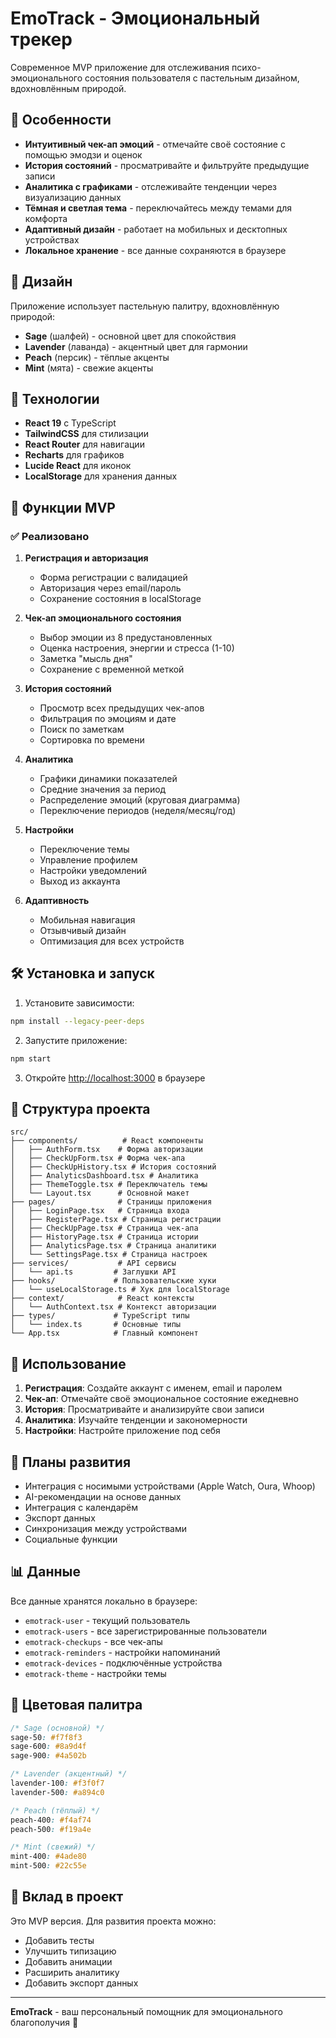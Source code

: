 # EmoTrack - Эмоциональный трекер

Современное MVP приложение для отслеживания психо-эмоционального состояния пользователя с пастельным дизайном, вдохновлённым природой.

## 🌱 Особенности

- **Интуитивный чек-ап эмоций** - отмечайте своё состояние с помощью эмодзи и оценок
- **История состояний** - просматривайте и фильтруйте предыдущие записи
- **Аналитика с графиками** - отслеживайте тенденции через визуализацию данных
- **Тёмная и светлая тема** - переключайтесь между темами для комфорта
- **Адаптивный дизайн** - работает на мобильных и десктопных устройствах
- **Локальное хранение** - все данные сохраняются в браузере

## 🎨 Дизайн

Приложение использует пастельную палитру, вдохновлённую природой:
- **Sage** (шалфей) - основной цвет для спокойствия
- **Lavender** (лаванда) - акцентный цвет для гармонии  
- **Peach** (персик) - тёплые акценты
- **Mint** (мята) - свежие акценты

## 🚀 Технологии

- **React 19** с TypeScript
- **TailwindCSS** для стилизации
- **React Router** для навигации
- **Recharts** для графиков
- **Lucide React** для иконок
- **LocalStorage** для хранения данных

## 📱 Функции MVP

### ✅ Реализовано

1. **Регистрация и авторизация**
   - Форма регистрации с валидацией
   - Авторизация через email/пароль
   - Сохранение состояния в localStorage

2. **Чек-ап эмоционального состояния**
   - Выбор эмоции из 8 предустановленных
   - Оценка настроения, энергии и стресса (1-10)
   - Заметка "мысль дня"
   - Сохранение с временной меткой

3. **История состояний**
   - Просмотр всех предыдущих чек-апов
   - Фильтрация по эмоциям и дате
   - Поиск по заметкам
   - Сортировка по времени

4. **Аналитика**
   - Графики динамики показателей
   - Средние значения за период
   - Распределение эмоций (круговая диаграмма)
   - Переключение периодов (неделя/месяц/год)

5. **Настройки**
   - Переключение темы
   - Управление профилем
   - Настройки уведомлений
   - Выход из аккаунта

6. **Адаптивность**
   - Мобильная навигация
   - Отзывчивый дизайн
   - Оптимизация для всех устройств

## 🛠 Установка и запуск

1. Установите зависимости:
```bash
npm install --legacy-peer-deps
```

2. Запустите приложение:
```bash
npm start
```

3. Откройте [http://localhost:3000](http://localhost:3000) в браузере

## 📁 Структура проекта

```
src/
├── components/          # React компоненты
│   ├── AuthForm.tsx    # Форма авторизации
│   ├── CheckUpForm.tsx # Форма чек-апа
│   ├── CheckUpHistory.tsx # История состояний
│   ├── AnalyticsDashboard.tsx # Аналитика
│   ├── ThemeToggle.tsx # Переключатель темы
│   └── Layout.tsx      # Основной макет
├── pages/              # Страницы приложения
│   ├── LoginPage.tsx   # Страница входа
│   ├── RegisterPage.tsx # Страница регистрации
│   ├── CheckUpPage.tsx # Страница чек-апа
│   ├── HistoryPage.tsx # Страница истории
│   ├── AnalyticsPage.tsx # Страница аналитики
│   └── SettingsPage.tsx # Страница настроек
├── services/           # API сервисы
│   └── api.ts         # Заглушки API
├── hooks/             # Пользовательские хуки
│   └── useLocalStorage.ts # Хук для localStorage
├── context/            # React контексты
│   └── AuthContext.tsx # Контекст авторизации
├── types/             # TypeScript типы
│   └── index.ts       # Основные типы
└── App.tsx            # Главный компонент
```

## 🎯 Использование

1. **Регистрация**: Создайте аккаунт с именем, email и паролем
2. **Чек-ап**: Отмечайте своё эмоциональное состояние ежедневно
3. **История**: Просматривайте и анализируйте свои записи
4. **Аналитика**: Изучайте тенденции и закономерности
5. **Настройки**: Настройте приложение под себя

## 🔮 Планы развития

- Интеграция с носимыми устройствами (Apple Watch, Oura, Whoop)
- AI-рекомендации на основе данных
- Интеграция с календарём
- Экспорт данных
- Синхронизация между устройствами
- Социальные функции

## 📊 Данные

Все данные хранятся локально в браузере:
- `emotrack-user` - текущий пользователь
- `emotrack-users` - все зарегистрированные пользователи
- `emotrack-checkups` - все чек-апы
- `emotrack-reminders` - настройки напоминаний
- `emotrack-devices` - подключённые устройства
- `emotrack-theme` - настройки темы

## 🎨 Цветовая палитра

```css
/* Sage (основной) */
sage-50: #f7f8f3
sage-600: #8a9d4f
sage-900: #4a502b

/* Lavender (акцентный) */
lavender-100: #f3f0f7
lavender-500: #a894c0

/* Peach (тёплый) */
peach-400: #f4af74
peach-500: #f19a4e

/* Mint (свежий) */
mint-400: #4ade80
mint-500: #22c55e
```

## 🤝 Вклад в проект

Это MVP версия. Для развития проекта можно:
- Добавить тесты
- Улучшить типизацию
- Добавить анимации
- Расширить аналитику
- Добавить экспорт данных

---

**EmoTrack** - ваш персональный помощник для эмоционального благополучия 🌱